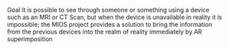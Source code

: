 Goal It is possible to see through someone or something using a device such as an MRI or CT Scan, but when the device is unavailable in reality it is impossible; the MIOS project provides a solution to bring the information from the previous devices into the realm of reality immediately by AR superimposition
